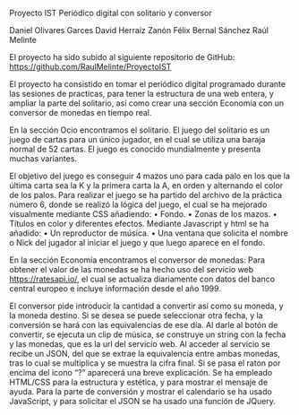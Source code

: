 Proyecto IST
Periódico digital con solitario y conversor


Daniel Olivares Garces
David Herraíz Zanón
Félix Bernal Sánchez
Raúl Melinte

El proyecto ha sido subido al siguiente repositorio de GitHub:
https://github.com/RaulMelinte/ProyectoIST

El proyecto ha consistido en tomar el periódico digital programado durante las sesiones de practicas, para tener la estructura de una web entera, y ampliar la parte del solitario, así como crear una sección Economía con un conversor de monedas en tiempo real.

En la sección Ocio encontramos el solitario.
El juego del solitario es un juego de cartas para un único jugador, en el cual se utiliza una baraja normal de 52 cartas. El juego es conocido mundialmente y presenta muchas variantes.
 
El objetivo del juego es conseguir 4 mazos uno para cada palo en los que la última carta sea la K y la primera carta la A, en orden y alternando el color de los palos.
Para realizar el juego se ha partido del archivo de la práctica número 6, donde se realizó la lógica del juego, el cual se ha mejorado visualmente mediante CSS añadiendo:
•   Fondo.
•   Zonas de los mazos.
•   Títulos en color y diferentes efectos.
Mediante Javascript y html se ha añadido:
•   Un reproductor de música.
•   Una ventana que solicita el nombre o Nick del jugador al iniciar el juego y que luego aparece en el fondo.


En la sección Economía encontramos el conversor de monedas:
Para obtener el valor de las monedas se ha hecho uso del servicio web https://ratesapi.io/, el cual se actualiza diariamente con datos del banco central europeo e incluye información desde el año 1999. 
 

El conversor pide introducir la cantidad a convertir así como su moneda, y la moneda destino. Si se desea se puede seleccionar otra fecha, y la conversión se hará con las equivalencias de ese día. 
Al darle al botón de convertir, se ejecuta un clip de música, se construye un string con la fecha y las monedas, que es la url del servicio web. Al acceder al servicio se recibe un JSON, del que se extrae la equivalencia entre ambas monedas, tras lo cual se multiplica y se muestra la cifra final.
Si se pasa el raton por encima del icono “?” aparecerá una breve explicación.
Se ha empleado HTML/CSS para la estructura y estética, y para mostrar el mensaje de ayuda.
Para la parte de conversión y mostrar el calendario se ha usado JavaScript, y para solicitar el JSON se ha usado una función de JQuery.

